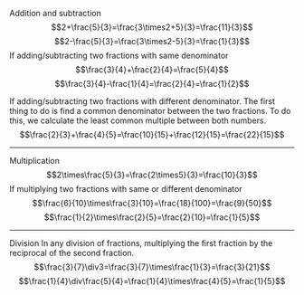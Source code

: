 Addition and subtraction
$$2+\frac{5}{3}=\frac{3\times2+5}{3}=\frac{11}{3}$$
$$2-\frac{5}{3}=\frac{3\times2-5}{3}=\frac{1}{3}$$
 If adding/subtracting two fractions with same denominator
  $$\frac{3}{4}+\frac{2}{4}=\frac{5}{4}$$
 $$\frac{3}{4}-\frac{1}{4}=\frac{2}{4}=\frac{1}{2}$$

If adding/subtracting two fractions with different denominator. The first thing to do is find a common denominator between the two fractions. To do this, we calculate the least common multiple between both numbers.
$$\frac{2}{3}+\frac{4}{5}=\frac{10}{15}+\frac{12}{15}=\frac{22}{15}$$
 ******
 Multiplication
 $$2\times\frac{5}{3}=\frac{2\times5}{3}=\frac{10}{3}$$
 If multiplying two fractions with same or different denominator
 $$\frac{6}{10}\times\frac{3}{10}=\frac{18}{100}=\frac{9}{50}$$
  $$\frac{1}{2}\times\frac{2}{5}=\frac{2}{10}=\frac{1}{5}$$
 
 *************
 Division
 In any division of fractions, multiplying the first fraction by the reciprocal of the second fraction.
$$\frac{3}{7}\div3=\frac{3}{7}\times\frac{1}{3}=\frac{3}{21}$$
$$\frac{1}{4}\div\frac{5}{4}=\frac{1}{4}\times\frac{4}{5}=\frac{1}{5}$$